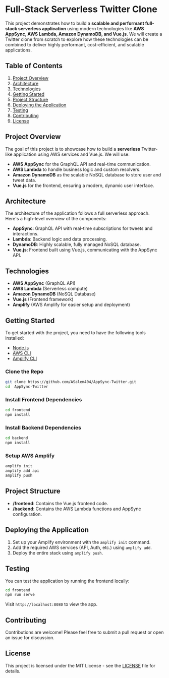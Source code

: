 # Full-Stack Serverless Twitter Clone

This project demonstrates how to build a **scalable and performant full-stack serverless application** using modern technologies like **AWS AppSync, AWS Lambda, Amazon DynamoDB, and Vue.js**. We will create a Twitter clone from scratch to explore how these technologies can be combined to deliver highly performant, cost-efficient, and scalable applications.

## Table of Contents

1. [Project Overview](#project-overview)
2. [Architecture](#architecture)
3. [Technologies](#technologies)
4. [Getting Started](#getting-started)
5. [Project Structure](#project-structure)
6. [Deploying the Application](#deploying-the-application)
7. [Testing](#testing)
8. [Contributing](#contributing)
9. [License](#license)

## Project Overview

The goal of this project is to showcase how to build a **serverless** Twitter-like application using AWS services and Vue.js. We will use:

- **AWS AppSync** for the GraphQL API and real-time communication.
- **AWS Lambda** to handle business logic and custom resolvers.
- **Amazon DynamoDB** as the scalable NoSQL database to store user and tweet data.
- **Vue.js** for the frontend, ensuring a modern, dynamic user interface.

## Architecture

The architecture of the application follows a full serverless approach. Here's a high-level overview of the components:

- **AppSync**: GraphQL API with real-time subscriptions for tweets and interactions.
- **Lambda**: Backend logic and data processing.
- **DynamoDB**: Highly scalable, fully managed NoSQL database.
- **Vue.js**: Frontend built using Vue.js, communicating with the AppSync API.

## Technologies

- **AWS AppSync** (GraphQL API)
- **AWS Lambda** (Serverless compute)
- **Amazon DynamoDB** (NoSQL Database)
- **Vue.js** (Frontend framework)
- **Amplify** (AWS Amplify for easier setup and deployment)

## Getting Started

To get started with the project, you need to have the following tools installed:

- [Node.js](https://nodejs.org/)
- [AWS CLI](https://aws.amazon.com/cli/)
- [Amplify CLI](https://docs.amplify.aws/cli/start/install/)

### Clone the Repo

```bash
git clone https://github.com/ASalem404/AppSync-Twitter.git
cd  AppSync-Twitter
```

### Install Frontend Dependencies

```bash
cd frontend
npm install
```

### Install Backend Dependencies

```bash
cd backend
npm install
```

### Setup AWS Amplify

```bash
amplify init
amplify add api
amplify push
```

## Project Structure

- **/frontend**: Contains the Vue.js frontend code.
- **/backend**: Contains the AWS Lambda functions and AppSync configuration.

## Deploying the Application

1. Set up your Amplify environment with the `amplify init` command.
2. Add the required AWS services (API, Auth, etc.) using `amplify add`.
3. Deploy the entire stack using `amplify push`.

## Testing

You can test the application by running the frontend locally:

```bash
cd frontend
npm run serve
```

Visit `http://localhost:8080` to view the app.

## Contributing

Contributions are welcome! Please feel free to submit a pull request or open an issue for discussion.

## License

This project is licensed under the MIT License - see the [LICENSE](LICENSE) file for details.
